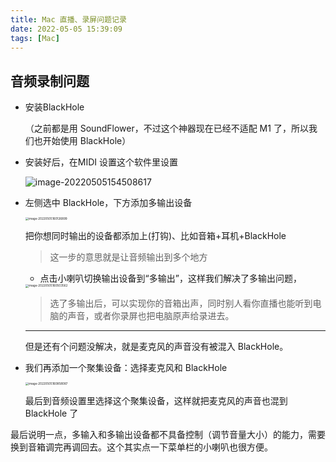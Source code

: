 ```yaml
---
title: Mac 直播、录屏问题记录
date: 2022-05-05 15:39:09
tags: [Mac]
---
```


## 音频录制问题

- 安装BlackHole

  （之前都是用 SoundFlower，不过这个神器现在已经不适配 M1 了，所以我们也开始使用 BlackHole）

- 安装好后，在MIDI 设置这个软件里设置

  ![image-20220505154508617](https://cdn.jsdelivr.net/gh/gbxhq/Pic/image-20220505154508617.png)

- 左侧选中 BlackHole，下方添加多输出设备

  <img src="https://cdn.jsdelivr.net/gh/gbxhq/Pic//image-20220505160126899.png" alt="image-20220505160126899" style="zoom:33%;" />

  把你想同时输出的设备都添加上(打钩)、比如音箱+耳机+BlackHole

  > 这一步的意思就是让音频输出到多个地方

  - 点击小喇叭切换输出设备到“多输出”，这样我们解决了多输出问题，

  <img src="https://cdn.jsdelivr.net/gh/gbxhq/Pic//image-20220505160503562.png" alt="image-20220505160503562" style="zoom:33%;" />

  > 选了多输出后，可以实现你的音箱出声，同时别人看你直播也能听到电脑的声音，或者你录屏也把电脑原声给录进去。

  ---

  但是还有个问题没解决，就是麦克风的声音没有被混入 BlackHole。

- 我们再添加一个聚集设备：选择麦克风和 BlackHole

  <img src="https://cdn.jsdelivr.net/gh/gbxhq/Pic//image-20220505160858087.png" alt="image-20220505160858087" style="zoom:33%;" />

  最后到音频设置里选择这个聚集设备，这样就把麦克风的声音也混到BlackHole 了

最后说明一点，多输入和多输出设备都不具备控制（调节音量大小）的能力，需要换到音箱调完再调回去。这个其实点一下菜单栏的小喇叭也很方便。

